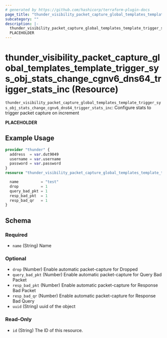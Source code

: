 ```yaml
---
# generated by https://github.com/hashicorp/terraform-plugin-docs
page_title: "thunder_visibility_packet_capture_global_templates_template_trigger_sys_obj_stats_change_cgnv6_dns64_trigger_stats_inc Resource - terraform-provider-thunder"
subcategory: ""
description: |-
  thunder_visibility_packet_capture_global_templates_template_trigger_sys_obj_stats_change_cgnv6_dns64_trigger_stats_inc: Configure stats to trigger packet capture on increment
  PLACEHOLDER
---
```


# thunder_visibility_packet_capture_global_templates_template_trigger_sys_obj_stats_change_cgnv6_dns64_trigger_stats_inc (Resource)

`thunder_visibility_packet_capture_global_templates_template_trigger_sys_obj_stats_change_cgnv6_dns64_trigger_stats_inc`: Configure stats to trigger packet capture on increment

__PLACEHOLDER__

## Example Usage

```terraform
provider "thunder" {
  address  = var.dut9049
  username = var.username
  password = var.password
}
resource "thunder_visibility_packet_capture_global_templates_template_trigger_sys_obj_stats_change_cgnv6_dns64_trigger_stats_inc" "thunder_visibility_packet_capture_global_templates_template_trigger_sys_obj_stats_change_cgnv6_dns64_trigger_stats_inc" {

  name          = "test"
  drop          = 1
  query_bad_pkt = 1
  resp_bad_pkt  = 1
  resp_bad_qr   = 1
}
```

<!-- schema generated by tfplugindocs -->
## Schema

### Required

- `name` (String) Name

### Optional

- `drop` (Number) Enable automatic packet-capture for Dropped
- `query_bad_pkt` (Number) Enable automatic packet-capture for Query Bad Packet
- `resp_bad_pkt` (Number) Enable automatic packet-capture for Response Bad Packet
- `resp_bad_qr` (Number) Enable automatic packet-capture for Response Bad Query
- `uuid` (String) uuid of the object

### Read-Only

- `id` (String) The ID of this resource.


